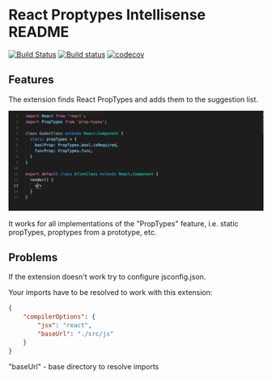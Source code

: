 # React Proptypes Intellisense README

[![Build Status](https://travis-ci.org/of-human-bondage/react-proptypes-intellisense.svg?branch=master)](https://travis-ci.org/of-human-bondage/react-proptypes-intellisense) [![Build status](https://ci.appveyor.com/api/projects/status/gxr50is52835550r?svg=true)](https://ci.appveyor.com/project/tempora-mutantur/react-proptypes-intellisense) [![codecov](https://codecov.io/gh/of-human-bondage/react-proptypes-intellisense/branch/master/graph/badge.svg)](https://codecov.io/gh/of-human-bondage/react-proptypes-intellisense)

## Features

The extension finds React PropTypes and adds them to the suggestion list.

![react-proptypes-intellisense](https://github.com/of-human-bondage/react-proptypes-intellisense/raw/master/images/ReactProptypesIntelliSense.gif)

It works for all implementations of the "PropTypes" feature, i.e. static propTypes, proptypes from a prototype, etc.

## Problems

If the extension doesn't work try to configure jsconfig.json.

Your imports have to be resolved to work with this extension:

```json
{
    "compilerOptions": {
        "jsx": "react",
        "baseUrl": "./src/js"
    }
}
```

"baseUrl" - base directory to resolve imports
